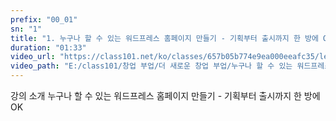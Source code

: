 ```yaml
---
prefix: "00_01"
sn: "1"
title: "1. 누구나 할 수 있는 워드프레스 홈페이지 만들기 - 기획부터 출시까지 한 방에 OK"
duration: "01:33"
video_url: "https://class101.net/ko/classes/657b05b774e9ea000eeafc35/lectures/6631366ec12dd0000e82c2b1"
video_path: "E:/class101/창업 부업/더 새로운 창업 부업/누구나 할 수 있는 워드프레스 홈페이지 만들기 - 기획부터 출시까지 한 방에 OK/00_01_6631366ec12dd0000e82c2b1.mp4"
---
```


강의 소개
누구나 할 수 있는 워드프레스 홈페이지 만들기 - 기획부터 출시까지 한 방에 OK